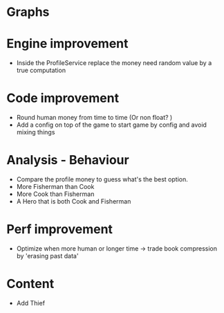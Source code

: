 # Graphs

# Engine improvement
- Inside the ProfileService replace the money need random value by a true computation

# Code improvement
- Round human money from time to time (Or non float? )
- Add a config on top of the game to start game by config and avoid mixing things

# Analysis - Behaviour
- Compare the profile money to guess what's the best option.
- More Fisherman than Cook
- More Cook than Fisherman
- A Hero that is both Cook and Fisherman

# Perf improvement
- Optimize when more human or longer time -> trade book compression by 'erasing past data'

# Content
- Add Thief

